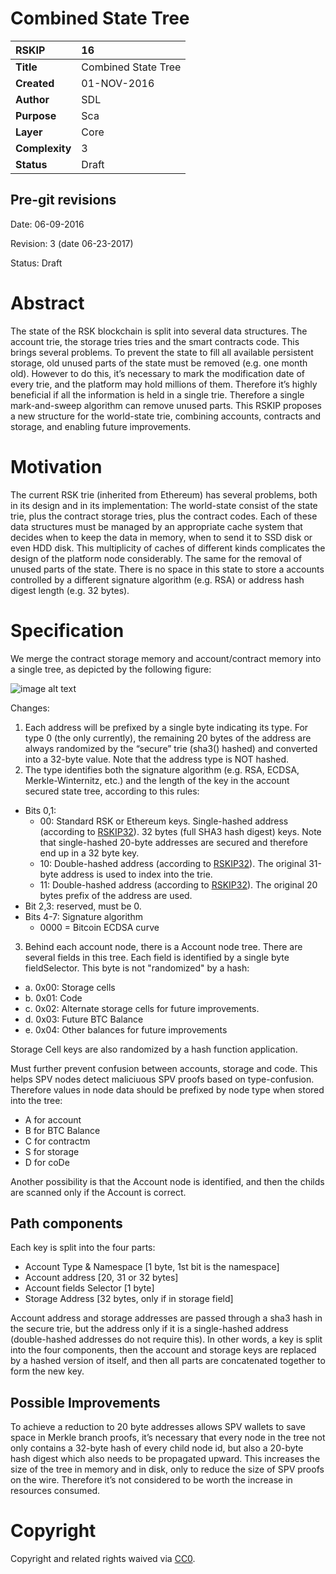 # Combined State Tree

|RSKIP          |16           |
| :------------ |:-------------|
|**Title**      |Combined State Tree |
|**Created**    |01-NOV-2016 |
|**Author**     |SDL |
|**Purpose**    |Sca |
|**Layer**      |Core |
|**Complexity** |3 |
|**Status**     |Draft |

## Pre-git revisions

Date: 06-09-2016

Revision: 3 (date 06-23-2017)

Status: Draft

# **Abstract**

The state of the RSK blockchain is split into several data structures. The account trie, the storage tries tries and the smart contracts code. This brings several problems. To prevent the state to fill all available persistent storage, old unused parts of the state must be removed (e.g. one month old). However to do this, it’s necessary to mark the modification date of every trie, and the platform may hold millions of them. Therefore it’s highly beneficial if all the information is held in a single trie. Therefore a single mark-and-sweep algorithm can remove unused parts. This RSKIP proposes a new structure for the world-state trie, combining accounts, contracts and storage, and enabling future improvements.

# **Motivation**

The current RSK trie (inherited from Ethereum) has several problems, both in its design and in its implementation:
The world-state consist of the state trie, plus the contract storage tries, plus the contract codes. Each of these data structures must be  managed by an appropriate cache system that decides when to keep the data in memory, when to send it to SSD disk or even HDD disk. This multiplicity of caches of different kinds complicates the design of the platform node considerably. 
The same for the removal of unused parts of the state.
There is no space in this state to store a accounts controlled by a different signature algorithm (e.g. RSA) or address hash digest length (e.g. 32 bytes).


# **Specification**

We merge the contract storage memory and account/contract memory into a single tree, as depicted by the following figure:

![image alt text](figureRSKIP16.png)


Changes:

1. Each address will be prefixed by a single byte indicating its type. For type 0 (the only currently), 
the remaining 20 bytes of the address are always randomized by the “secure” trie (sha3() hashed) and converted 
into a 32-byte value. Note that the address type is NOT hashed.
2. The type identifies both the signature algorithm (e.g. RSA, ECDSA, Merkle-Winternitz, etc.) and the length of the key 
in the account secured state tree, according to this rules:
* Bits 0,1:
  * 00: Standard RSK or Ethereum keys. Single-hashed address (according to [RSKIP32]). 32 bytes (full SHA3 hash digest) keys.  Note that single-hashed 20-byte addresses are secured and therefore end up in a 32 byte key.
  * 10: Double-hashed address (according to [RSKIP32]). The original 31-byte address is used to index into the trie.
  * 11:  Double-hashed address (according to [RSKIP32]). The original 20 bytes prefix of the address are used.
* Bit 2,3: reserved, must be 0.
* Bits 4-7: Signature algorithm
  * 0000 = Bitcoin ECDSA curve

3. Behind each account node, there is a Account node tree.  There are several fields in this tree. Each field is identified by a single byte fieldSelector. This byte is not "randomized" by a hash:

 * a. 0x00: Storage cells
 * b. 0x01: Code
 * c. 0x02: Alternate storage cells for future improvements.
 * d. 0x03: Future BTC Balance
 * e. 0x04: Other balances for future improvements 

Storage Cell keys are also randomized by a hash function application.

Must further prevent confusion between accounts, storage and code. This helps SPV nodes detect maliciuous SPV proofs based on type-confusion. Therefore values in node data should be prefixed by node type when stored into the tree:

* A for account
* B for BTC Balance
* C for contractm
* S for storage
* D for coDe

Another possibility is that the Account node is identified, and then the childs are scanned only if the Account is correct.

## Path components 

Each key is split into the four parts:

* Account Type & Namespace [1 byte, 1st bit is the namespace]
* Account address [20, 31 or 32 bytes]
* Account fields Selector [1 byte]
* Storage Address [32 bytes, only if in storage field]

Account address and storage addresses are  passed through a sha3 hash in the secure trie, but the address  only if it is a single-hashed address (double-hashed addresses do not require this). In other words, a key is split into the four components, then the account and storage keys are replaced by a hashed version of itself, and then all parts are concatenated together to form the new key.


## Possible Improvements

To achieve a reduction to 20 byte addresses allows SPV wallets to save space in Merkle branch proofs, it’s necessary that every node in the tree not only contains a 32-byte hash of every child node id, but also a 20-byte hash digest which also needs to be propagated upward. This increases the size of the tree in memory and in disk, only to reduce the size of SPV proofs on the wire. Therefore it’s not considered to be worth the increase in resources consumed.

[RSKIP32]: https://github.com/rsksmart/RSKIPs/blob/master/IPs/RSKIP32.md

# **Copyright**

Copyright and related rights waived via [CC0](https://creativecommons.org/publicdomain/zero/1.0/).
